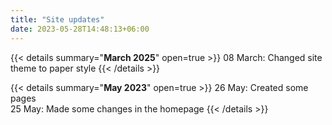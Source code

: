 ```yaml
---
title: "Site updates"
date: 2023-05-28T14:48:13+06:00
---
```


{{< details summary="**March 2025**" open=true >}}
08 March: Changed site theme to paper style
{{< /details >}}

{{< details summary="**May 2023**" open=true >}}
26 May: Created some pages  
25 May: Made some changes in the homepage
{{< /details >}}
